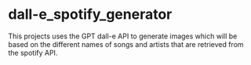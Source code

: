 # dall-e_spotify_generator
This projects uses the GPT dall-e API to generate images which will be based on the different names of songs and artists that are retrieved from the spotify API.
